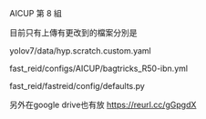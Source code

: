 AICUP 第 8 組 

目前只有上傳有更改到的檔案分別是

yolov7/data/hyp.scratch.custom.yaml

fast_reid/configs/AICUP/bagtricks_R50-ibn.yml

fast_reid/fastreid/config/defaults.py

另外在google drive也有放
https://reurl.cc/gGpgdX


